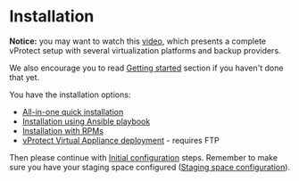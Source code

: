 # Installation

**Notice:** you may want to watch this [video](https://www.youtube.com/watch?v=c3PnfXG5Fs4), which presents a complete vProtect setup with several virtualization platforms and backup providers.

We also encourage you to read [Getting started](../getting-started/) section if you haven't done that yet.

You have the installation options:

* [All-in-one quick installation](all-in-one-quick-installation.md)
* [Installation using Ansible playbook](installation-using-ansible.md)
* [Installation with RPMs](installation-using-rpms.md)
* [vProtect Virtual Appliance deployment](../image/) - requires FTP

Then please continue with [Initial configuration](../initial_config/) steps. Remember to make sure you have your staging space configured \([Staging space configuration](staging-space-configuration.md)\).

## 

